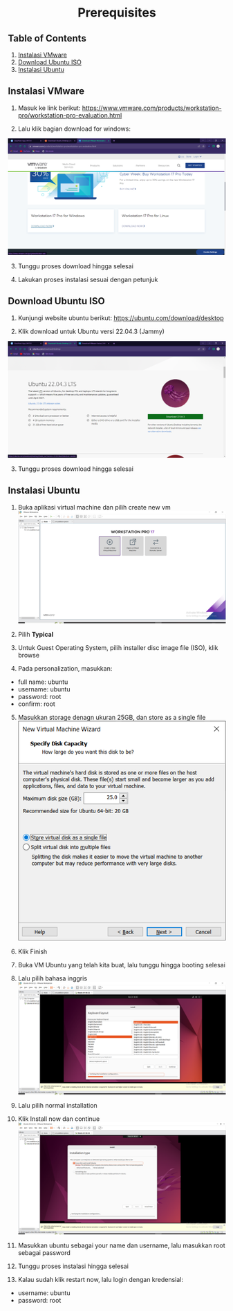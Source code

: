 <div align=center>

# Prerequisites

</div>

## Table of Contents

1. [Instalasi VMware](#instalasi-vmware)
2. [Download Ubuntu ISO](#download-ubuntu-iso)
3. [Instalasi Ubuntu](#instalasi-ubuntu)

## Instalasi VMware

1. Masuk ke link berikut: https://www.vmware.com/products/workstation-pro/workstation-pro-evaluation.html

2. Lalu klik bagian download for windows: 

<div align=center>
    <img src="assets/vmware_page.png">
</div>

3. Tunggu proses download hingga selesai

4. Lakukan proses instalasi sesuai dengan petunjuk

## Download Ubuntu ISO

1. Kunjungi website ubuntu berikut: https://ubuntu.com/download/desktop

2. Klik download untuk Ubuntu versi 22.04.3 (Jammy)

<div align=center>
    <img src="assets/ubuntu_page.png">
</div>

3. Tunggu proses download hingga selesai

## Instalasi Ubuntu

1. Buka aplikasi virtual machine dan pilih create new vm
![Alt text](assets/image.png)

2. Pilih **Typical**
3. Untuk Guest Operating System, pilih installer disc image file (ISO), klik browse

4. Pada personalization, masukkan:
- full name:  ubuntu
- username: ubuntu
- password: root
- confirm: root

5. Masukkan storage denagn ukuran 25GB, dan store as a single file
![Alt text](assets/image-1.png)

6. Klik Finish

7. Buka VM Ubuntu yang telah kita buat, lalu tunggu hingga booting selesai

8. Lalu pilih bahasa inggris
![Alt text](assets/image-2.png)

9. Lalu pilih normal installation

10. Klik Install now dan continue
![Alt text](assets/image-3.png)

11. Masukkan ubuntu sebagai your name dan username, lalu masukkan root sebagai password

12. Tunggu proses instalasi hingga selesai

13. Kalau sudah klik restart now, lalu login dengan kredensial:
- username: ubuntu
- password: root
